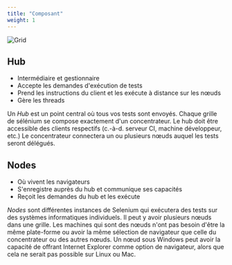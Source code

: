 ```yaml
---
title: "Composant"
weight: 1
---
```


![Grid](/images/grid.png)

## Hub
* Intermédiaire et gestionnaire
* Accepte les demandes d'exécution de tests
* Prend les instructions du client et les exécute à distance sur les nœuds
* Gère les threads

Un _Hub_ est un point central où tous 
vos tests sont envoyés.
Chaque grille de sélénium se compose exactement 
d'un concentrateur. Le hub doit être accessible
des clients respectifs (c.-à-d. serveur CI, machine développeur, etc.)
Le concentrateur connectera un ou plusieurs nœuds
auquel les tests seront délégués.

## Nodes

* Où vivent les navigateurs
* S'enregistre auprès du hub et communique ses capacités
* Reçoit les demandes du hub et les exécute

_Nodes_ sont différentes instances de Selenium
qui exécutera des tests sur des 
systèmes informatiques individuels.
Il peut y avoir plusieurs nœuds dans une grille.
Les machines qui sont des nœuds n'ont 
pas besoin d'être la même plate-forme
ou avoir la même sélection de navigateur 
que celle du concentrateur ou des autres nœuds.
Un nœud sous Windows peut avoir la capacité de
offrant Internet Explorer comme option de navigateur,
alors que cela ne serait pas possible sur Linux ou Mac.


